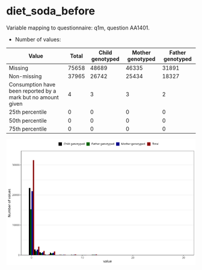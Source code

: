# diet_soda_before
Variable mapping to questionnaire: q1m, question AA1401.
- Number of values:

| Value | Total | Child genotyped | Mother genotyped | Father genotyped |
| ----- | ----- | --------------- | ---------------- | ---------------- |
| Missing | 75658 | 48689 | 46335 | 31891 |
| Non-missing | 37965 | 26742 | 25434 | 18327 |
| Consumption have been reported by a mark but no amount given | 4 | 3 | 3 |2 |
| 25th percentile | 0 | 0 | 0 | 0 |
| 50th percentile | 0 | 0 | 0 | 0 |
| 75th percentile | 0 | 0 | 0 | 0 |



![](diet_soda_before_n.png)




